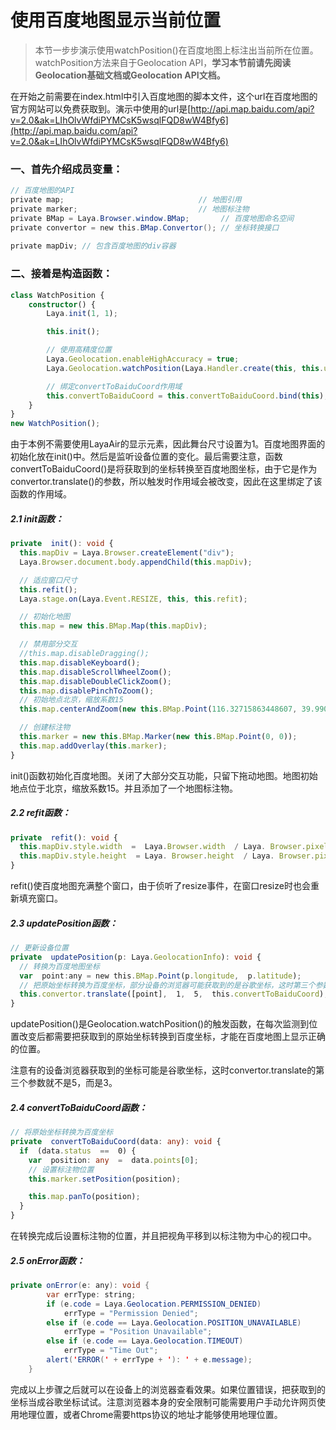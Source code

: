 # 使用百度地图显示当前位置

> 本节一步步演示使用watchPosition()在百度地图上标注出当前所在位置。watchPosition方法来自于Geolocation API，**学习本节前请先阅读Geolocation基础文档或Geolocation API文档。**
>

在开始之前需要在index.html中引入百度地图的脚本文件，这个url在百度地图的官方网站可以免费获取到。演示中使用的url是[http://api.map.baidu.com/api?v=2.0&ak=LIhOlvWfdiPYMCsK5wsqlFQD8wW4Bfy6](http://api.map.baidu.com/api?v=2.0&ak=LIhOlvWfdiPYMCsK5wsqlFQD8wW4Bfy6)

### **一、首先介绍成员变量：**

```java
// 百度地图的API
private map;                              // 地图引用
private marker;                           // 地图标注物
private BMap = Laya.Browser.window.BMap;       // 百度地图命名空间
private convertor = new this.BMap.Convertor(); // 坐标转换接口
 
private mapDiv; // 包含百度地图的div容器
```

### 二、接着是构造函数：

```typescript
class WatchPosition {
    constructor() {
        Laya.init(1, 1);

        this.init();

        // 使用高精度位置
        Laya.Geolocation.enableHighAccuracy = true;
        Laya.Geolocation.watchPosition(Laya.Handler.create(this, this.updatePosition), Laya.Handler.create(this, this.onError));

        // 绑定convertToBaiduCoord作用域
        this.convertToBaiduCoord = this.convertToBaiduCoord.bind(this);
    }
}
new WatchPosition();
```

​    由于本例不需要使用LayaAir的显示元素，因此舞台尺寸设置为1。百度地图界面的初始化放在init()中。然后是监听设备位置的变化。最后需要注意，函数convertToBaiduCoord()是将获取到的坐标转换至百度地图坐标，由于它是作为convertor.translate()的参数，所以触发时作用域会被改变，因此在这里绑定了该函数的作用域。

##### 2.1 init函数：

```typescript
private  init(): void {
  this.mapDiv = Laya.Browser.createElement("div");
  Laya.Browser.document.body.appendChild(this.mapDiv);

  // 适应窗口尺寸
  this.refit();
  Laya.stage.on(Laya.Event.RESIZE, this, this.refit);

  // 初始化地图
  this.map = new this.BMap.Map(this.mapDiv);

  // 禁用部分交互
  //this.map.disableDragging();
  this.map.disableKeyboard();
  this.map.disableScrollWheelZoom();
  this.map.disableDoubleClickZoom();
  this.map.disablePinchToZoom();
  // 初始地点北京，缩放系数15
  this.map.centerAndZoom(new this.BMap.Point(116.32715863448607, 39.990912172420714), 15);

  // 创建标注物
  this.marker = new this.BMap.Marker(new this.BMap.Point(0, 0));
  this.map.addOverlay(this.marker);
}
```

 init()函数初始化百度地图。关闭了大部分交互功能，只留下拖动地图。地图初始地点位于北京，缩放系数15。并且添加了一个地图标注物。

##### 2.2 refit函数：

```typescript
private  refit(): void {
  this.mapDiv.style.width  =  Laya.Browser.width  / Laya. Browser.pixelRatio  +  "px";
  this.mapDiv.style.height  = Laya. Browser.height  / Laya. Browser.pixelRatio  +  "px";
}
```

refit()使百度地图充满整个窗口，由于侦听了resize事件，在窗口resize时也会重新填充窗口。

#####    2.3 updatePosition函数：

```typescript
// 更新设备位置
private  updatePosition(p: Laya.GeolocationInfo): void {
  // 转换为百度地图坐标
  var  point:any = new this.BMap.Point(p.longitude,  p.latitude);
  // 把原始坐标转换为百度坐标，部分设备的浏览器可能获取到的是谷歌坐标，这时第三个参数改为3才是正确的。
  this.convertor.translate([point],  1,  5,  this.convertToBaiduCoord);
}
```

  updatePosition()是Geolocation.watchPosition()的触发函数，在每次监测到位置改变后都需要把获取到的原始坐标转换到百度坐标，才能在百度地图上显示正确的位置。

注意有的设备浏览器获取到的坐标可能是谷歌坐标，这时convertor.translate的第三个参数就不是5，而是3。

##### 2.4 convertToBaiduCoord函数：

```typescript
// 将原始坐标转换为百度坐标
private  convertToBaiduCoord(data: any): void {
  if  (data.status  ==  0) {
    var  position: any  =  data.points[0];
    // 设置标注物位置
    this.marker.setPosition(position);

    this.map.panTo(position);
  }
}
```

在转换完成后设置标注物的位置，并且把视角平移到以标注物为中心的视口中。

##### 2.5 onError函数：

```java
private onError(e: any): void {
        var errType: string;
        if (e.code = Laya.Geolocation.PERMISSION_DENIED)
            errType = "Permission Denied";
        else if (e.code == Laya.Geolocation.POSITION_UNAVAILABLE)
            errType = "Position Unavailable";
        else if (e.code == Laya.Geolocation.TIMEOUT)
            errType = "Time Out";
        alert('ERROR(' + errType + '): ' + e.message);
    }
```

 完成以上步骤之后就可以在设备上的浏览器查看效果。如果位置错误，把获取到的坐标当成谷歌坐标试试。注意浏览器本身的安全限制可能需要用户手动允许网页使用地理位置，或者Chrome需要https协议的地址才能够使用地理位置。